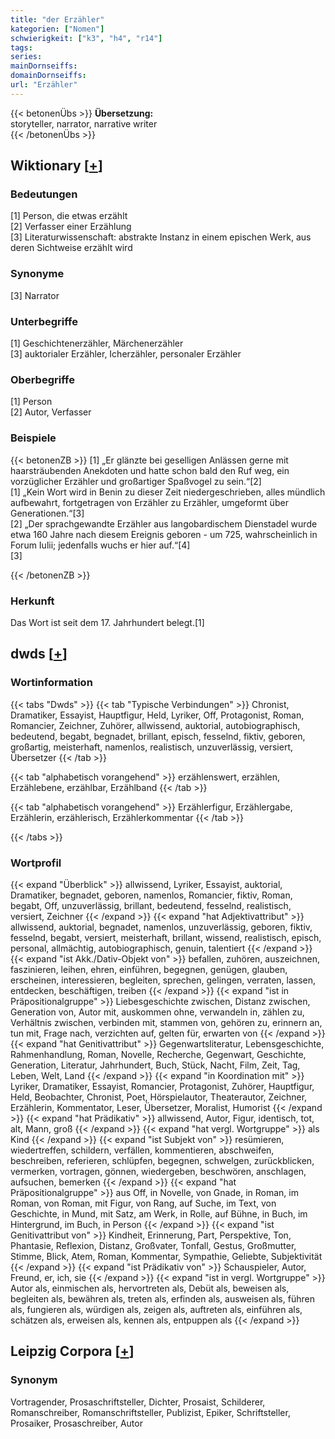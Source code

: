 ```yaml
---
title: "der Erzähler"
kategorien: ["Nomen"]
schwierigkeit: ["k3", "h4", "r14"]
tags:
series:
mainDornseiffs:
domainDornseiffs:
url: "Erzähler"
---
```


{{< betonenÜbs >}}
**Übersetzung:**  
storyteller, narrator, narrative writer  
{{< /betonenÜbs >}}

## Wiktionary [[+](https://de.wiktionary.org/wiki/Erzähler)]

### Bedeutungen
[1] Person, die etwas erzählt  
[2] Verfasser einer Erzählung  
[3] Literaturwissenschaft: abstrakte Instanz in einem epischen Werk, aus deren Sichtweise erzählt wird  

### Synonyme
[3] Narrator  

### Unterbegriffe
[1] Geschichtenerzähler, Märchenerzähler  
[3] auktorialer Erzähler, Icherzähler, personaler Erzähler  

### Oberbegriffe
[1] Person  
[2] Autor, Verfasser  

### Beispiele
{{< betonenZB >}}
[1] „Er glänzte bei geselligen Anlässen gerne mit haarsträubenden Anekdoten und hatte schon bald den Ruf weg, ein vorzüglicher Erzähler und großartiger Spaßvogel zu sein.“[2]  
[1] „Kein Wort wird in Benin zu dieser Zeit niedergeschrieben, alles mündlich aufbewahrt, fortgetragen von Erzähler zu Erzähler, umgeformt über Generationen.“[3]  
[2] „Der sprachgewandte Erzähler aus langobardischem Dienstadel wurde etwa 160 Jahre nach diesem Ereignis geboren - um 725, wahrscheinlich in Forum Iulii; jedenfalls wuchs er hier auf.“[4]  
[3]  

{{< /betonenZB >}}
### Herkunft
Das Wort ist seit dem 17. Jahrhundert belegt.[1]  



## dwds [[+](https://www.dwds.de/wb/Erzähler)]

### Wortinformation
{{< tabs "Dwds" >}}
{{< tab "Typische Verbindungen" >}}
Chronist, Dramatiker, Essayist, Hauptfigur, Held, Lyriker, Off, Protagonist, Roman, Romancier, Zeichner, Zuhörer, allwissend, auktorial, autobiographisch, bedeutend, begabt, begnadet, brillant, episch, fesselnd, fiktiv, geboren, großartig, meisterhaft, namenlos, realistisch, unzuverlässig, versiert, Übersetzer
{{< /tab >}}

{{< tab "alphabetisch vorangehend" >}}
erzählenswert, erzählen, Erzählebene, erzählbar, Erzählband
{{< /tab >}}

{{< tab "alphabetisch vorangehend" >}}
Erzählerfigur, Erzählergabe, Erzählerin, erzählerisch, Erzählerkommentar
{{< /tab >}}

{{< /tabs >}}

### Wortprofil
{{< expand "Überblick" >}} allwissend, Lyriker, Essayist, auktorial, Dramatiker, begnadet, geboren, namenlos, Romancier, fiktiv, Roman, begabt, Off, unzuverlässig, brillant, bedeutend, fesselnd, realistisch, versiert, Zeichner {{< /expand >}}
{{< expand "hat Adjektivattribut" >}} allwissend, auktorial, begnadet, namenlos, unzuverlässig, geboren, fiktiv, fesselnd, begabt, versiert, meisterhaft, brillant, wissend, realistisch, episch, personal, allmächtig, autobiographisch, genuin, talentiert {{< /expand >}}
{{< expand "ist Akk./Dativ-Objekt von" >}} befallen, zuhören, auszeichnen, faszinieren, leihen, ehren, einführen, begegnen, genügen, glauben, erscheinen, interessieren, begleiten, sprechen, gelingen, verraten, lassen, entdecken, beschäftigen, treiben {{< /expand >}}
{{< expand "ist in Präpositionalgruppe" >}} Liebesgeschichte zwischen, Distanz zwischen, Generation von, Autor mit, auskommen ohne, verwandeln in, zählen zu, Verhältnis zwischen, verbinden mit, stammen von, gehören zu, erinnern an, tun mit, Frage nach, verzichten auf, gelten für, erwarten von {{< /expand >}}
{{< expand "hat Genitivattribut" >}} Gegenwartsliteratur, Lebensgeschichte, Rahmenhandlung, Roman, Novelle, Recherche, Gegenwart, Geschichte, Generation, Literatur, Jahrhundert, Buch, Stück, Nacht, Film, Zeit, Tag, Leben, Welt, Land {{< /expand >}}
{{< expand "in Koordination mit" >}} Lyriker, Dramatiker, Essayist, Romancier, Protagonist, Zuhörer, Hauptfigur, Held, Beobachter, Chronist, Poet, Hörspielautor, Theaterautor, Zeichner, Erzählerin, Kommentator, Leser, Übersetzer, Moralist, Humorist {{< /expand >}}
{{< expand "hat Prädikativ" >}} allwissend, Autor, Figur, identisch, tot, alt, Mann, groß {{< /expand >}}
{{< expand "hat vergl. Wortgruppe" >}} als Kind {{< /expand >}}
{{< expand "ist Subjekt von" >}} resümieren, wiedertreffen, schildern, verfällen, kommentieren, abschweifen, beschreiben, referieren, schlüpfen, begegnen, schwelgen, zurückblicken, vermerken, vortragen, gönnen, wiedergeben, beschwören, anschlagen, aufsuchen, bemerken {{< /expand >}}
{{< expand "hat Präpositionalgruppe" >}} aus Off, in Novelle, von Gnade, in Roman, im Roman, von Roman, mit Figur, von Rang, auf Suche, im Text, von Geschichte, in Mund, mit Satz, am Werk, in Rolle, auf Bühne, in Buch, im Hintergrund, im Buch, in Person {{< /expand >}}
{{< expand "ist Genitivattribut von" >}} Kindheit, Erinnerung, Part, Perspektive, Ton, Phantasie, Reflexion, Distanz, Großvater, Tonfall, Gestus, Großmutter, Stimme, Blick, Atem, Roman, Kommentar, Sympathie, Geliebte, Subjektivität {{< /expand >}}
{{< expand "ist Prädikativ von" >}} Schauspieler, Autor, Freund, er, ich, sie {{< /expand >}}
{{< expand "ist in vergl. Wortgruppe" >}} Autor als, einmischen als, hervortreten als, Debüt als, beweisen als, begleiten als, bewähren als, treten als, erfinden als, ausweisen als, führen als, fungieren als, würdigen als, zeigen als, auftreten als, einführen als, schätzen als, erweisen als, kennen als, entpuppen als {{< /expand >}}

## Leipzig Corpora [[+](https://corpora.uni-leipzig.de/en/res?word=Erzähler&corpusId=deu_newscrawl-public_2018)]


### Synonym
Vortragender, Prosaschriftsteller, Dichter, Prosaist, Schilderer, Romanschreiber, Romanschriftsteller, Publizist, Epiker, Schriftsteller, Prosaiker, Prosaschreiber, Autor

